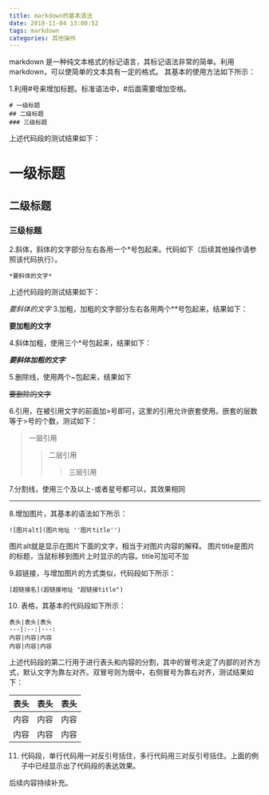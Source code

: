 ```yaml
---
title: markdown的基本语法
date: 2018-11-04 13:00:52
tags: markdown
categories: 其他操作
---
```


markdown 是一种纯文本格式的标记语言，其标记语法非常的简单。利用markdown，可以使简单的文本具有一定的格式。
其基本的使用方法如下所示：

1.利用#号来增加标题。标准语法中，#后面需要增加空格。

```
# 一级标题
## 二级标题
### 三级标题
```

上述代码段的测试结果如下：

# 一级标题
## 二级标题
### 三级标题

2.斜体，斜体的文字部分左右各用一个*号包起来。代码如下（后续其他操作请参照该代码执行）。
```
*要斜体的文字*
```
上述代码段的测试结果如下：

*要斜体的文字*
3.加粗，加粗的文字部分左右各用两个**号包起来，结果如下：

**要加粗的文字**

4.斜体加粗，使用三个*号包起来，结果如下：

***要斜体加粗的文字***

5.删除线，使用两个~包起来，结果如下

~~要删除的文字~~

6.引用，在被引用文字的前面加>号即可，这里的引用允许嵌套使用。嵌套的层数等于>号的个数，测试如下：

>一层引用
>>二层引用
>>>三层引用

7.分割线，使用三个及以上-或者星号都可以，其效果相同

---

8.增加图片，其基本的语法如下所示：

```
![图片alt](图片地址 ''图片title'')
```

图片alt就是显示在图片下面的文字，相当于对图片内容的解释。
图片title是图片的标题，当鼠标移到图片上时显示的内容。title可加可不加

9.超链接，与增加图片的方式类似，代码段如下所示：

```
[超链接名](超链接地址 "超链接title")
```

10. 表格，其基本的代码段如下所示：

```
表头|表头|表头
---|:--:|---:
内容|内容|内容
内容|内容|内容
```
上述代码段的第二行用于进行表头和内容的分割，其中的冒号决定了内部的对齐方式，默认文字为靠左对齐。双冒号则为居中，右侧冒号为靠右对齐，测试结果如下：

|表头|表头|表头|
|---|:--:|---:|
|内容|内容|内容|
|内容|内容|内容|

11. 代码段，单行代码用一对反引号括住，多行代码用三对反引号括住。上面的例子中已经显示出了代码段的表达效果。

后续内容持续补充。


